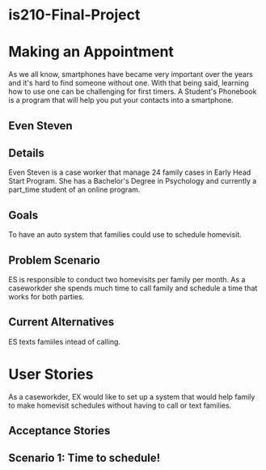 is210-Final-Project
==============
Making an Appointment
==============
As we all know, smartphones have became very important over the years and it's hard to find someone without one. With that being said, learning how to use one can be challenging for first timers.
A Student's Phonebook is a program that will help you put your contacts into a smartphone.

Even Steven
-----------------------


Details
-----------------------
Even Steven is a case worker that manage 24 family cases in Early Head Start Program. She has a Bachelor's Degree in Psychology and currently a part_time student of an online program. 

Goals
-----------------------
To have an auto system that families could use to schedule homevisit. 

Problem Scenario
-----------------------
ES is responsible to conduct two homevisits per family per month. As a caseworkder she spends much time to call family and schedule a time that works for both parties.

Current Alternatives
-----------------------
ES texts famiiles intead of calling.

User Stories
============
As a caseworkder, EX would like to set up a system that would help family to make homevisit schedules without having to call or text families.

Acceptance Stories
-----------------

Scenario 1: Time to schedule!
----------------------------------
